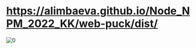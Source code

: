 
# https://alimbaeva.github.io/Node_NPM_2022_KK/web-puck/dist/






![0](https://user-images.githubusercontent.com/88249718/162624171-49bfce74-bcc9-43dd-ae33-ffdd64ce3bf3.png)
